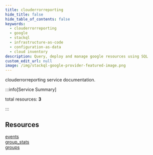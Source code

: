 ```yaml
---
title: clouderrorreporting
hide_title: false
hide_table_of_contents: false
keywords:
  - clouderrorreporting
  - google
  - stackql
  - infrastructure-as-code
  - configuration-as-data
  - cloud inventory
description: Query, deploy and manage google resources using SQL
custom_edit_url: null
image: /img/stackql-google-provider-featured-image.png
---
```


clouderrorreporting service documentation.

:::info[Service Summary]

total resources: __3__  

:::

## Resources
<div class="row">
<div class="providerDocColumn">
<a href="/services/clouderrorreporting/events/">events</a><br />
<a href="/services/clouderrorreporting/group_stats/">group_stats</a>
</div>
<div class="providerDocColumn">
<a href="/services/clouderrorreporting/groups/">groups</a>
</div>
</div>